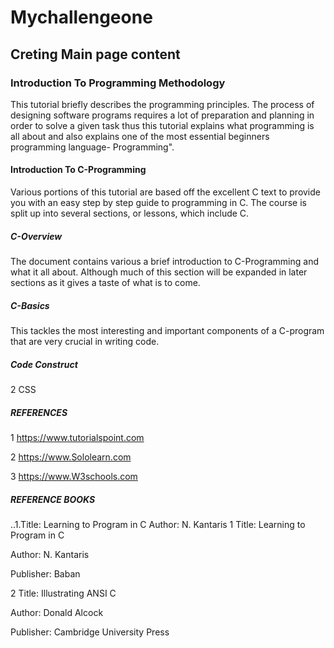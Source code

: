 # Mychallengeone
## Creting Main page content

### Introduction To Programming Methodology
This tutorial briefly describes the programming principles. The process of designing software programs requires a lot of preparation and planning in order to solve a given task thus this tutorial explains what programming is all about and also explains one of the most essential beginners programming language- Programming".
 #### Introduction To C-Programming
Various portions of this tutorial are based off the excellent C text to provide you with an easy step by step guide to programming in C. The course is split up into several sections, or lessons, which include C.
##### C-Overview 
The document contains various a brief introduction to C-Programming and what it all about. Although much of this section will be expanded in later sections as it gives a taste of what is to come.
##### C-Basics 
This tackles the most interesting and important components of a C-program that are very crucial in writing code.
##### Code Construct

2 CSS

##### REFERENCES 
1 https://www.tutorialspoint.com 
 
 2 https://www.Sololearn.com 

3 https://www.W3schools.com

##### REFERENCE BOOKS 
..1.Title: Learning to Program in C 
Author: N. Kantaris 
1 Title: Learning to Program in C 
 
 Author: N. Kantaris 

Publisher: Baban
 
2 Title: Illustrating ANSI C 
 
 Author: Donald Alcock 
 
 Publisher: Cambridge University Press

